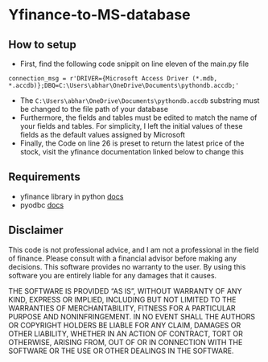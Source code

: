 # Yfinance-to-MS-database
## How to setup
- First, find the following code snippit on line eleven of the main.py file 
```
connection_msg = r'DRIVER={Microsoft Access Driver (*.mdb, *.accdb)};DBQ=C:\Users\abhar\OneDrive\Documents\pythondb.accdb;'
```
- The ```C:\Users\abhar\OneDrive\Documents\pythondb.accdb``` substring must be changed to the file path of your database
- Furthermore, the fields and tables must be edited to match the name of your fields and tables. For simplicity, I left the initial values of these fields as the default values assigned by Microsoft
- Finally, the Code on line 26 is preset to return the latest price of the stock, visit the yfinance documentation linked below to change this 
## Requirements
- yfinance library in python [docs](https://pypi.org/project/yfinance/)
- pyodbc [docs](https://pypi.org/project/pyodbc/)
## Disclaimer
This code is not professional advice, and I am not a professional in the field of finance. Please consult with a financial advisor before making any decisions. This software provides no warranty to the user. By using this software you are entirely liable for any damages that it causes. 

THE SOFTWARE IS PROVIDED “AS IS”, WITHOUT WARRANTY OF ANY KIND, EXPRESS OR IMPLIED, INCLUDING BUT NOT LIMITED TO THE WARRANTIES OF MERCHANTABILITY, FITNESS FOR A PARTICULAR PURPOSE AND NONINFRINGEMENT. IN NO EVENT SHALL THE AUTHORS OR COPYRIGHT HOLDERS BE LIABLE FOR ANY CLAIM, DAMAGES OR OTHER LIABILITY, WHETHER IN AN ACTION OF CONTRACT, TORT OR OTHERWISE, ARISING FROM, OUT OF OR IN CONNECTION WITH THE SOFTWARE OR THE USE OR OTHER DEALINGS IN THE SOFTWARE.
